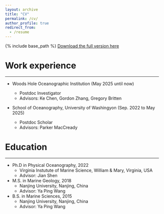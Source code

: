 ```yaml
---
layout: archive
title: "CV"
permalink: /cv/
author_profile: true
redirect_from:
  - /resume
---
```


{% include base_path %}
[Download the full version here](http://jilian0717.github.io/files/CV_Jilian_Xiong_202503.pdf)

Work experience
======
-----
* Woods Hole Oceanographic Institution (May 2025 until now)
  * Postdoc Investigator
  * Advisors: Ke Chen, Gordon Zhang, Gregory Britten
    
* School of Oceanography, University of Washingyon (Sep. 2022 to May 2025)
  * Postdoc Scholar
  * Advisors: Parker MacCready
    
Education
======
-----
* Ph.D in Physical Oceanography, 2022
  * Virginia Instutute of Marine Science, William & Mary, Virginia, USA 
  * Advisor: Jian Shen
* M.S. in Marine Geology, 2018
  * Nanjing University, Nanjing, China
  * Advisor: Ya Ping Wang
* B.S. in Marine Sciences, 2015
  * Nanjing University, Nanjing, China
  * Advisor: Ya Ping Wang
